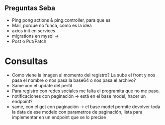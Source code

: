 ## Preguntas Seba
- Ping pong actions & ping.controller, para que es
- Mail, porque no funca, como es la idea
- axios init en services
- migrations en mysql -> 
- Post o Put/Patch


# Consultas
- Como viene la imagen al momento del registro? La sube el front y nos pasa el nombre o nos pasa la base64 o nos pasa el archivo?
- Same xon el update del perfil
- Para registro con redes sociales me falta el programita que no me paso.
- notificaciones con paginación -> está en el base model, hacer un endpoint?
- same, con el get con paginación -> el base model permite devolver toda la data de ese modelo con parametros de paginación, lista para implementar en un endpoint que se lo precise